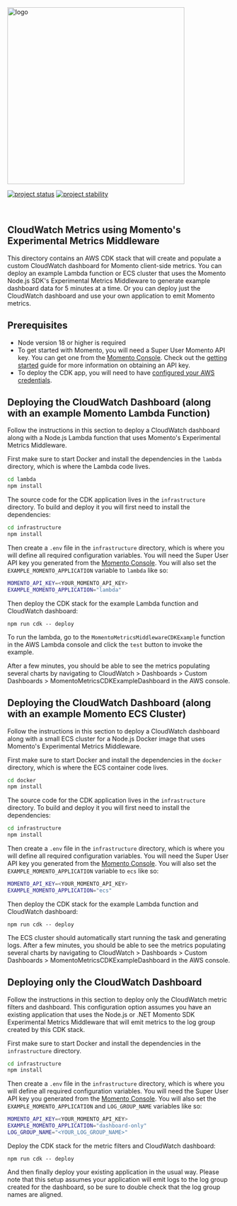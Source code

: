 <head>
  <meta name="Momento Node.js Client Library Documentation" content="Node.js client software development kit for Momento Cache">
</head>
<img src="https://docs.momentohq.com/img/logo.svg" alt="logo" width="400"/>

[![project status](https://momentohq.github.io/standards-and-practices/badges/project-status-official.svg)](https://github.com/momentohq/standards-and-practices/blob/main/docs/momento-on-github.md)
[![project stability](https://momentohq.github.io/standards-and-practices/badges/project-stability-stable.svg)](https://github.com/momentohq/standards-and-practices/blob/main/docs/momento-on-github.md)

<br>

## CloudWatch Metrics using Momento's Experimental Metrics Middleware

This directory contains an AWS CDK stack that will create and populate a custom CloudWatch dashboard for Momento client-side metrics. You can deploy an example Lambda function or ECS cluster that uses the Momento Node.js SDK's Experimental Metrics Middleware to generate example dashboard data for 5 minutes at a time. Or you can deploy just the CloudWatch dashboard and use your own application to emit Momento metrics.

## Prerequisites

- Node version 18 or higher is required
- To get started with Momento, you will need a Super User Momento API key. You can get one from the [Momento Console](https://console.gomomento.com). Check out the [getting started](https://docs.momentohq.com/getting-started) guide for more information on obtaining an API key.
- To deploy the CDK app, you will need to have [configured your AWS credentials](https://docs.aws.amazon.com/cli/latest/userguide/cli-chap-authentication.html#cli-chap-authentication-precedence).

## Deploying the CloudWatch Dashboard (along with an example Momento Lambda Function)

Follow the instructions in this section to deploy a CloudWatch dashboard along with a Node.js Lambda function that uses Momento's Experimental Metrics Middleware.

First make sure to start Docker and install the dependencies in the `lambda` directory, which is where the Lambda code lives.

```bash
cd lambda
npm install
```

The source code for the CDK application lives in the `infrastructure` directory.
To build and deploy it you will first need to install the dependencies:

```bash
cd infrastructure
npm install
```

Then create a `.env` file in the `infrastructure` directory, which is where you will define all required configuration variables. 
You will need the Super User API key you generated from the [Momento Console](https://console.gomomento.com). You will also set the `EXAMPLE_MOMENTO_APPLICATION` variable to `lambda` like so:

```bash
MOMENTO_API_KEY=<YOUR_MOMENTO_API_KEY>
EXAMPLE_MOMENTO_APPLICATION="lambda"
```

Then deploy the CDK stack for the example Lambda function and CloudWatch dashboard:

```
npm run cdk -- deploy
```

To run the lambda, go to the `MomentoMetricsMiddlewareCDKExample` function in the AWS Lambda console and click the `test` button to invoke the example.

After a few minutes, you should be able to see the metrics populating several charts by navigating to CloudWatch > Dashboards > Custom Dashboards > MomentoMetricsCDKExampleDashboard in the AWS console.

## Deploying the CloudWatch Dashboard (along with an example Momento ECS Cluster)

Follow the instructions in this section to deploy a CloudWatch dashboard along with a small ECS cluster for a Node.js Docker image that uses Momento's Experimental Metrics Middleware.

First make sure to start Docker and install the dependencies in the `docker` directory, which is where the ECS container code lives.

```bash
cd docker
npm install
```

The source code for the CDK application lives in the `infrastructure` directory.
To build and deploy it you will first need to install the dependencies:

```bash
cd infrastructure
npm install
```

Then create a `.env` file in the `infrastructure` directory, which is where you will define all required configuration variables. 
You will need the Super User API key you generated from the [Momento Console](https://console.gomomento.com). You will also set the `EXAMPLE_MOMENTO_APPLICATION` variable to `ecs` like so:

```bash
MOMENTO_API_KEY=<YOUR_MOMENTO_API_KEY>
EXAMPLE_MOMENTO_APPLICATION="ecs"
```

Then deploy the CDK stack for the example Lambda function and CloudWatch dashboard:

```
npm run cdk -- deploy
```

The ECS cluster should automatically start running the task and generating logs. After a few minutes, you should be able to see the metrics populating several charts by navigating to CloudWatch > Dashboards > Custom Dashboards > MomentoMetricsCDKExampleDashboard in the AWS console.

## Deploying only the CloudWatch Dashboard

Follow the instructions in this section to deploy only the CloudWatch metric filters and dashboard. This configuration option assumes you have an existing application that uses the Node.js or .NET Momento SDK Experimental Metrics Middleware that will emit metrics to the log group created by this CDK stack.

First make sure to start Docker and install the dependencies in the `infrastructure` directory.

```bash
cd infrastructure
npm install
```

Then create a `.env` file in the `infrastructure` directory, which is where you will define all required configuration variables. 
You will need the Super User API key you generated from the [Momento Console](https://console.gomomento.com). You will also set the `EXAMPLE_MOMENTO_APPLICATION` and `LOG_GROUP_NAME` variables like so:

```bash
MOMENTO_API_KEY=<YOUR_MOMENTO_API_KEY>
EXAMPLE_MOMENTO_APPLICATION="dashboard-only"
LOG_GROUP_NAME="<YOUR_LOG_GROUP_NAME>"
```

Deploy the CDK stack for the metric filters and CloudWatch dashboard:

```
npm run cdk -- deploy
```

And then finally deploy your existing application in the usual way. Please note that this setup assumes your application will emit logs to the log group created for the dashboard, so be sure to double check that the log group names are aligned.
